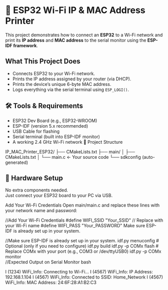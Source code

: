 # 📡 ESP32 Wi-Fi IP & MAC Address Printer

This project demonstrates how to connect an **ESP32** to a Wi-Fi network and print its **IP address** and **MAC address** to the serial monitor using the **ESP-IDF framework**.

##  What This Project Does

- Connects ESP32 to your Wi-Fi network.
- Prints the IP address assigned by your router (via DHCP).
- Prints the device’s unique 6-byte MAC address.
- Logs everything via the serial terminal using `ESP_LOGI()`.

## 🛠️ Tools & Requirements

- ESP32 Dev Board (e.g., ESP32-WROOM)
- ESP-IDF (version 5.x recommended)
- USB Cable for flashing
- Serial terminal (built into ESP-IDF monitor)
- A working 2.4 GHz Wi-Fi network
📁 Project Structure

IP_MAC_Printer_ESP32/
├── CMakeLists.txt
├── main/
│ ├── CMakeLists.txt
│ └── main.c ← Your source code
└── sdkconfig (auto-generated) 
## 🔌 Hardware Setup

No extra components needed.  
Just connect your ESP32 board to your PC via USB. 

Add Your Wi-Fi Credentials
Open main/main.c and replace these lines with your network name and password:

//Add Your Wi-Fi Credentials
#define WIFI_SSID "Your_SSID"        // Replace with your Wi-Fi name
#define WIFI_PASS "Your_PASSWORD"
Make sure ESP-IDF is already set up in your system.

//Make sure ESP-IDF is already set up in your system.
idf.py menuconfig      # Optional (only if you need to configure)
idf.py build
idf.py -p COMx flash   # Replace COMx with your port (e.g., COM3 or /dev/ttyUSB0)
idf.py -p COMx monitor  
//Expected Output on Serial Monitor
bash

I (1234) WiFi_Info: Connecting to Wi-Fi...
I (4567) WiFi_Info: IP Address: 192.168.1.104
I (4567) WiFi_Info: Connected to SSID: Home_Network
I (4567) WiFi_Info: MAC Address: 24:6F:28:A1:B2:C3
